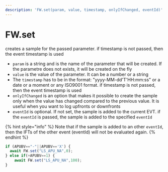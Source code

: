 ```yaml
---
description: 'FW.set(param, value, timestamp, onlyIfChanged, eventId)'
---
```


# FW.set

creates a sample for the passed parameter. if timestamp is not passed, then the event timestamp is used



* `param` is a string and is the name of the parameter that will be created. If the parametre does not exists, it will be created on the fly
* `value` is the value of the parameter. It can be a number or a string
* The `timestamp` has to be in the format: "yyyy-MM-dd'T'HH:mm:ss" or a date or a moment or any ISO9001 format. if timestamp is not passed, then the event timestamp is used
* `onlyIfChanged` is an option that makes it possible to create the sample only when the value has changed compared to the previous value. It is useful when you want to log upfronts or downfronts
* `eventId` is optional. If not set, the sample is added to the current EVT. if the `eventId` is passed, the sample is added to the specified `eventId`

{% hint style="info" %}
Note that if the sample is added to an other `eventId`, then the IFTs of the other event \(eventId\) will not be evaluated again.
{% endhint %}

```javascript
if (APUBV=="-"||APUBV=='X') {
  await FW.set("LS_APU_NA",0);
} else if(+APUBV==1) {
	await FW.set("LS_APU_NA",100);
}
```

